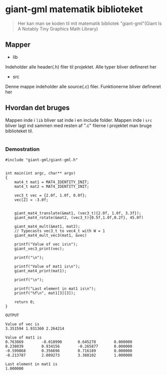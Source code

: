 # giant-gml matematik biblioteket

> Her kan man se koden til mit matematik bibliotek "giant-gml"(Giant Is A Notably Tiny Graphics Math Library)

## Mapper
- lib

Indeholder alle header(.h) filer til projektet. Alle typer bliver defineret her
<br>
- src

Denne mappe indeholder alle source(.c) filer. Funktionerne bliver defineret her

## Hvordan det bruges

Mappen inde i `lib` bliver sat inde i en include folder. Mappen inde i `src` bliver lagt ind sammen med resten af ".c" filerne i projektet man bruge biblioteket til.
<br><br>
### Demostration

```
#include "giant-gml/giant-gml.h"


int main(int argc, char** argv)
{
    mat4_t mat1 = MAT4_IDENTITY_INIT;
    mat4_t mat2 = MAT4_IDENTITY_INIT;

    vec3_t vec = {2.0f, 1.0f, 0.0f};
    vec[Z] = -3.0f;

    
    giant_mat4_translate(&mat1, (vec3_t){2.0f, 1.0f, 3.3f});
    giant_mat4_rotate(&mat2, (vec3_t){0.5f,1.0f,0.2f}, 45.0f)

    giant_mat4_mult(&mat1, mat2);
    // Typecasts vec3_t to vec4_t with W = 1 
    giant_mat4_mult_vec3(mat1, &vec)

    printf("Value of vec is\n");
    giant_vec3_print(vec);

    printf("\n");

    printf("Value of mat1 is\n");
    giant_mat4_print(mat1);

    printf("\n");

    printf("Last element in mat1 is\n");
    printf("%f\n", mat1[3][3]);

    return 0;
}
```

`OUTPUT`
```
Value of vec is
3.351594 1.931360 2.264214

Value of mat1 is
0.763869        -0.010990       0.645278        0.000000
0.238039        0.934156        -0.265877       0.000000
-0.599868       0.356696        0.716189        0.000000
-0.213787       2.089273        3.388102        1.000000

Last element in mat1 is
1.000000

```
